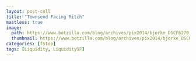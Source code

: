 ```yaml
---
layout: post-coll
title: "Townsend Facing Ritch"
mastless: true
image:
  path: https://www.botzilla.com/blog/archives/pix2014/bjorke_DSCF6270.jpg
  thumbnail: https://www.botzilla.com/blog/archives/pix2014/bjorke_DSCF6270.jpg
categories: [fStop]
tags: [Liquidity, LiquiditySF]
---
```





